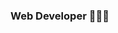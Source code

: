 ### Web Developer 👩🏻‍💻

<!--
**Laugardc/Laugardc** is a ✨ _special_ ✨ repository because its `README.md` (this file) appears on your GitHub profile.

- 💻 I’m currently working on web development ...
- 🌱 I’m currently learning React Native
- ⚡ Fun fact: I'm psychologyst

I have knowledge in:
![image](https://user-images.githubusercontent.com/116049746/229901042-a449a628-fe91-454b-beac-ccea8e97f2ce.png)
![image](https://user-images.githubusercontent.com/116049746/229901127-552b5f99-fc62-4928-bb2c-4f596a23d50f.png)
![image](https://user-images.githubusercontent.com/116049746/229901165-c47c5c6e-a5c6-464d-b10d-05034bfc7518.png)

-->
